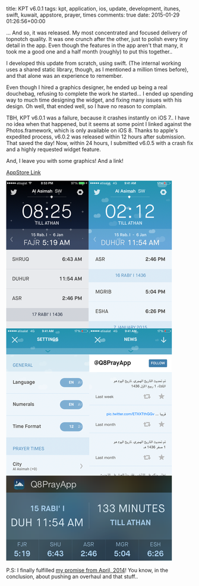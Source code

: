 title: KPT v6.0.1
tags: kpt, application, ios, update, development, itunes, swift, kuwait, appstore, prayer, times
comments: true
date: 2015-01-29 01:26:56+00:00

... And so, it was released. My most concentrated and focused delivery of topnotch quality. It was one crunch after the other, just to polish every tiny detail in the app. Even though the features in the app aren't that many, it took me a good one and a half month (roughly) to put this together..

I developed this update from scratch, using swift. (The internal working uses a shared static library, though, as I mentioned a million times before), and that alone was an experience to remember.

Even though I hired a graphics designer, he ended up being a real douchebag, refusing to complete the work he started... I ended up spending way to much time designing the widget, and fixing many issues with his design. Oh well, that ended well, so I have no reason to complain.

TBH, KPT v6.0.1 was a failure, because it crashes instantly on iOS 7.. I have no idea when that happened, but it seems at some point I linked against the Photos.framework, which is only available on iOS 8. Thanks to apple's expedited process, v6.0.2 was released within 12 hours after submission. That saved the day! Now, within 24 hours, I submitted v6.0.5 with a crash fix and a highly requested widget feature.

And, I leave you with some graphics! And a link!

[AppStore Link](https://itunes.apple.com/us/app/kuwait-prayer-times/id395107915?mt=8)

![image](/images/kpt-wall.png)

P.S: I finally fulfilled [my promise from April, 2014]({filename}2014-04-18-kpt-v5-dot-1-0.md)! You know, in the conclusion, about pushing an overhaul and that stuff..
